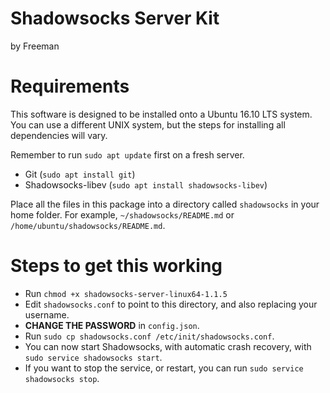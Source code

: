 # Shadowsocks Server Kit

by Freeman

# Requirements

This software is designed to be installed onto a Ubuntu 16.10 LTS system. You can use a different UNIX system, but the steps for installing all dependencies will vary.

Remember to run `sudo apt update` first on a fresh server.

- Git (`sudo apt install git`)
- Shadowsocks-libev (`sudo apt install shadowsocks-libev`)

Place all the files in this package into a directory called `shadowsocks` in your home folder. For example, `~/shadowsocks/README.md` or `/home/ubuntu/shadowsocks/README.md`.

# Steps to get this working



- Run `chmod +x shadowsocks-server-linux64-1.1.5`
- Edit `shadowsocks.conf` to point to this directory, and also replacing your username.
- **CHANGE THE PASSWORD** in `config.json`.
- Run `sudo cp shadowsocks.conf /etc/init/shadowsocks.conf`.
- You can now start Shadowsocks, with automatic crash recovery, with `sudo service shadowsocks start`.
- If you want to stop the service, or restart, you can run `sudo service shadowsocks stop`.
